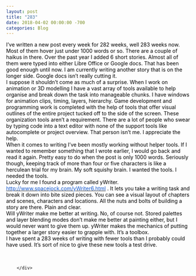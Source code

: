 ```yaml
---
layout: post
title: "283"
date: 2018-04-02 00:00:00 -700
categories: Blog
---
```


<div class="blog-content">
				<div class="paragraph"><span><span style="color:rgb(0, 0, 0)">I&rsquo;ve written a new post every week for 282 weeks, well 283 weeks now. Most of them hover just under 1000 words or so. There are a couple of haikus in there. Over the past year I added 6 short stories. Almost all of them were typed into either Libre Office or Google docs. That has been good enough until now. I am currently writing another story that is on the longer side. Google docs isn&rsquo;t really cutting it.</span></span><br><span></span><span><span style="color:rgb(0, 0, 0)">I suppose it shouldn&rsquo;t come as much of a surprise. When I work on animation or 3D modelling I have a vast array of tools available to help organise and break down the task into manageable chunks. I have windows for animation clips, timing, layers, hierarchy. Game development and programming work is completed with the help of tools that offer visual outlines of the entire project tucked off to the side of the screen. These organization tools aren&rsquo;t a requirement. There are a lot of people who swear by typing code into a text editor with none of the support tools like autocomplete or project overview. That person isn&rsquo;t me. I appreciate the help. </span></span><br><span></span><span><span style="color:rgb(0, 0, 0)">When it comes to writing I&rsquo;ve been mostly working without helper tools. If I wanted to remember something that I wrote earlier, I would go back and read it again. Pretty easy to do when the post is only 1000 words. Seriously though, keeping track of more than four or five characters is like a herculean trial for my brain. My soft squishy brain. I wanted the tools. I needed the tools.</span></span><br><span></span><span><span style="color:rgb(0, 0, 0)">Lucky for me I found a program called yWriter. </span><a href="http://www.spacejock.com/yWriter6.html"><span style="color:rgb(17, 85, 204)">http://www.spacejock.com/yWriter6.html</span></a><span style="color:rgb(0, 0, 0)"> . It lets you take a writing task and break it down into bite sized pieces. You can see a visual layout of chapters and scenes, characters and locations. All the nuts and bolts of building a story are there. Plain and clear. </span></span><br><span></span><span><span style="color:rgb(0, 0, 0)">Will yWriter make me better at writing. No, of course not. Stored palettes and layer blending modes don&rsquo;t make me better at painting either, but I would never want to give them up. yWriter makes the mechanics of putting together a larger story easier to grapple with. It&rsquo;s a toolbox. </span></span><br><span></span><span><span style="color:rgb(0, 0, 0)">I have spent a 283 weeks of writing with fewer tools than I probably could have used. It&rsquo;s sort of nice to give these new tools a test drive. </span></span><br><span></span><br>&#8203;</div>

		</div>
        